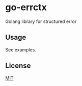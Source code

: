 # go-errctx

Golang library for structured error

## Usage

See examples.

## License

[MIT](LICENSE)
